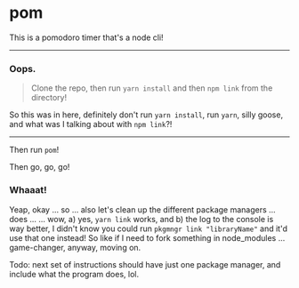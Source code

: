 # pom

This is a pomodoro timer that's a node cli!

---

### Oops.

> Clone the repo, then run `yarn install` and then `npm link` from the directory!

So this was in here, definitely don't run `yarn install`, run `yarn`, silly goose, and what was I talking about with `npm link`?!

---

Then run `pom`!

Then go, go, go!

### Whaaat!

Yeap, okay ... so ... also let's clean up the different package managers ... does ... ... wow, a) yes, `yarn link` works, and b) the log to the console is way better, I didn't know you could run `pkgmngr link "libraryName"` and it'd use that one instead! So like if I need to fork something in node_modules ... game-changer, anyway, moving on.

Todo: next set of instructions should have just one package manager, and include what the program does, lol.
